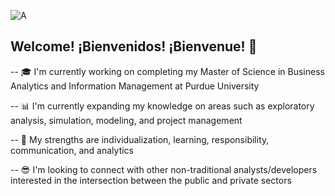 ![A](https://github.com/ajbrillembourg/ajbrillembourg/blob/1316659b168c72c5f523c1ec4a7b7c7ded858e78/images/A.png)

## Welcome! ¡Bienvenidos! ¡Bienvenue! :wave:

-- :mortar_board: I'm currently working on completing my Master of Science in Business Analytics and Information Management at Purdue University

-- :bar_chart: I'm currently expanding my knowledge on areas such as exploratory analysis, simulation, modeling, and project management

-- :signal_strength: My strengths are individualization, learning, responsibility, communication, and analytics

-- :sunglasses: I'm looking to connect with other non-traditional analysts/developers interested in the intersection between the public and private sectors
